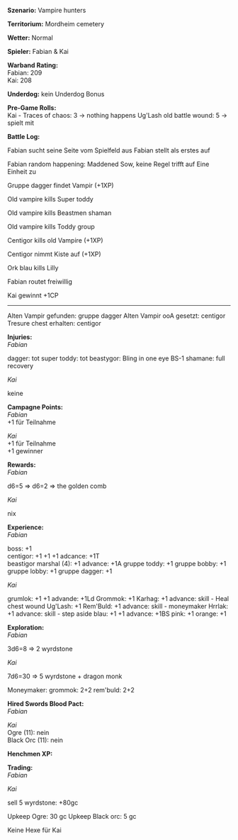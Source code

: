 **Szenario:** Vampire hunters  

**Territorium:** Mordheim cemetery  

**Wetter:**  Normal  

**Spieler:** Fabian & Kai

**Warband Rating:**  
Fabian: 209  
Kai: 208  

**Underdog:** kein Underdog Bonus   

**Pre-Game Rolls:**  
Kai - Traces of chaos: 3 -> nothing happens
Ug'Lash old battle wound: 5 -> spielt mit

**Battle Log:**  

Fabian sucht seine Seite vom Spielfeld aus
Fabian stellt als erstes auf

Fabian random happening: Maddened Sow, keine Regel trifft auf Eine Einheit zu

Gruppe dagger findet Vampir (+1XP)

Old vampire kills Super toddy

Old vampire kills Beastmen shaman

Old vampire kills Toddy group

Centigor kills old Vampire (+1XP)

Centigor nimmt Kiste auf (+1XP)

Ork blau kills Lilly

Fabian routet freiwillig

Kai gewinnt +1CP


---

Alten Vampir gefunden: gruppe dagger
Alten Vampir ooA gesetzt: centigor
Tresure chest erhalten: centigor

**Injuries:**  
*Fabian*  

dagger: tot
super toddy: tot
beastygor: Bling in one eye BS-1
shamane: full recovery

*Kai*  

keine

**Campagne Points:**  
*Fabian*  
+1 für Teilnahme  

*Kai*  
+1 für Teilnahme  
+1 gewinner

**Rewards:**  
*Fabian*   

d6=5 => d6=2 => the golden comb

*Kai*   

nix

**Experience:**  
*Fabian*   

boss: +1  
centigor: +1 +1 +1 adcance: +1T  
beastigor marshal (4): +1 advance: +1A
gruppe toddy: +1
gruppe bobby: +1
gruppe lobby: +1
gruppe dagger: +1

*Kai*  

grumlok: +1 +1 advande: +1Ld
Grommok: +1
Karhag: +1 advance: skill - Heal chest wound
Ug'Lash: +1
Rem'Buld: +1 advance: skill - moneymaker
Hrrlak: +1 advance: skill - step aside
blau: +1 +1 advance: +1BS
pink: +1 
orange: +1

**Exploration:**  
*Fabian* 

3d6=8 => 2 wyrdstone

*Kai*  

7d6=30 => 5 wyrdstone + dragon monk

Moneymaker:
grommok: 2+2
rem'buld: 2+2

**Hired Swords Blood Pact:**  
*Fabian*   

*Kai*  
Ogre (11): nein  
Black Orc (11): nein  

**Henchmen XP:**  

**Trading:**  
*Fabian*   

*Kai* 

sell 5 wyrdstone: +80gc

Upkeep Ogre: 30 gc
Upkeep Black orc: 5 gc 

Keine Hexe für Kai

